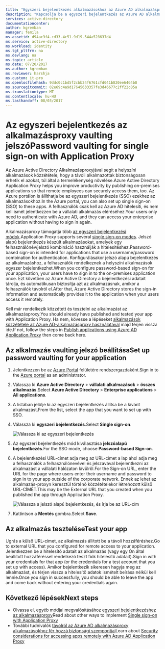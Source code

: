 ```yaml
---
title: "Egyszeri bejelentkezés alkalmazásokhoz az Azure AD alkalmazásproxy |} Microsoft Docs"
description: "Kapcsolja be a egyszeri bejelentkezés az Azure AD alkalmazásproxy az Azure-portálon a közzétett helyszíni alkalmazásokhoz."
services: active-directory
documentationcenter: 
author: kgremban
manager: femila
ms.assetid: d94ac3f4-cd33-4c51-9d19-544a528637d4
ms.service: active-directory
ms.workload: identity
ms.tgt_pltfrm: na
ms.devlang: na
ms.topic: article
ms.date: 07/20/2017
ms.author: kgremban
ms.reviewer: harshja
ms.custom: it-pro
ms.openlocfilehash: 9ddc0c1bd5f2cbb24f6761cfd041b820ee6464b8
ms.sourcegitcommit: 02e69c4a9d17645633357fe3d46677c2ff22c85a
ms.translationtype: MT
ms.contentlocale: hu-HU
ms.lasthandoff: 08/03/2017
---
```

# <a name="password-vaulting-for-single-sign-on-with-application-proxy"></a><span data-ttu-id="28863-103">Az egyszeri bejelentkezés az alkalmazásproxy vaulting jelszó</span><span class="sxs-lookup"><span data-stu-id="28863-103">Password vaulting for single sign-on with Application Proxy</span></span>

<span data-ttu-id="28863-104">Az Azure Active Directory Alkalmazásproxyjával segít a helyszíni alkalmazások közzététele, hogy a távoli alkalmazottak biztonságosan érhetik el azokat, túl által a termelékenység növelése.</span><span class="sxs-lookup"><span data-stu-id="28863-104">Azure Active Directory Application Proxy helps you improve productivity by publishing on-premises applications so that remote employees can securely access them, too.</span></span> <span data-ttu-id="28863-105">Az Azure portálon is állíthatja be az egyszeri bejelentkezés (SSO) ezekhez az alkalmazásokhoz.</span><span class="sxs-lookup"><span data-stu-id="28863-105">In the Azure portal, you can also set up single sign-on (SSO) to these apps.</span></span> <span data-ttu-id="28863-106">A felhasználók csak kell az Azure AD hitelesíti, és nem kell ismét jelentkezzen be a vállalati alkalmazás eléréséhez.</span><span class="sxs-lookup"><span data-stu-id="28863-106">Your users only need to authenticate with Azure AD, and they can access your enterprise application without having to sign in again.</span></span>

<span data-ttu-id="28863-107">Alkalmazásproxy támogatja több [az egyszeri bejelentkezési módok](application-proxy-sso-overview.md).</span><span class="sxs-lookup"><span data-stu-id="28863-107">Application Proxy supports several [single sign-on modes](application-proxy-sso-overview.md).</span></span> <span data-ttu-id="28863-108">Jelszó alapú bejelentkezés készült alkalmazásokat, amelyek egy felhasználónév/jelszó kombináció használják a hitelesítéshez.</span><span class="sxs-lookup"><span data-stu-id="28863-108">Password-based sign-on is intended for applications that use a username/password combination for authentication.</span></span> <span data-ttu-id="28863-109">Konfigurálásakor jelszó alapú bejelentkezés az alkalmazáshoz, a felhasználók rendelkeznek a helyszíni alkalmazások egyszer bejelentkezhet.</span><span class="sxs-lookup"><span data-stu-id="28863-109">When you configure password-based sign-on for your application, your users have to sign in to the on-premises application once.</span></span> <span data-ttu-id="28863-110">Ezt követően az Azure Active Directory a bejelentkezési adatait tárolja, és automatikusan biztosítja azt az alkalmazásnak, amikor a felhasználók távolról el.</span><span class="sxs-lookup"><span data-stu-id="28863-110">After that, Azure Active Directory stores the sign-in information and automatically provides it to the application when your users access it remotely.</span></span> 

<span data-ttu-id="28863-111">Kell már rendelkezik közzétett és tesztelni az alkalmazást az alkalmazásproxy.</span><span class="sxs-lookup"><span data-stu-id="28863-111">You should already have published and tested your app with Application Proxy.</span></span> <span data-ttu-id="28863-112">Ha nem, kövesse a lépéseket [alkalmazások közzététele az Azure AD-alkalmazásproxy használatával](application-proxy-publish-azure-portal.md) majd térjen vissza ide.</span><span class="sxs-lookup"><span data-stu-id="28863-112">If not, follow the steps in [Publish applications using Azure AD Application Proxy](application-proxy-publish-azure-portal.md) then come back here.</span></span> 

## <a name="set-up-password-vaulting-for-your-application"></a><span data-ttu-id="28863-113">Az alkalmazás vaulting jelszó beállítása</span><span class="sxs-lookup"><span data-stu-id="28863-113">Set up password vaulting for your application</span></span>

1. <span data-ttu-id="28863-114">Jelentkezzen be az [Azure Portal](https://portal.azure.com) felületére rendszergazdaként.</span><span class="sxs-lookup"><span data-stu-id="28863-114">Sign in to the [Azure portal](https://portal.azure.com) as an administrator.</span></span>
2. <span data-ttu-id="28863-115">Válassza ki **Azure Active Directory** > **vállalati alkalmazások** > **összes alkalmazás**.</span><span class="sxs-lookup"><span data-stu-id="28863-115">Select **Azure Active Directory** > **Enterprise applications** > **All applications**.</span></span>
3. <span data-ttu-id="28863-116">A listában jelölje ki az egyszeri bejelentkezés állítsa be a kívánt alkalmazást.</span><span class="sxs-lookup"><span data-stu-id="28863-116">From the list, select the app that you want to set up with SSO.</span></span>  
4. <span data-ttu-id="28863-117">Válassza ki **egyszeri bejelentkezés**.</span><span class="sxs-lookup"><span data-stu-id="28863-117">Select **Single sign-on**.</span></span>

   ![Válassza ki az egyszeri bejelentkezés](./media/application-proxy-sso-azure-portal/select-sso.png)

5. <span data-ttu-id="28863-119">Az egyszeri bejelentkezés mód kiválasztása **jelszóalapú bejelentkezés**.</span><span class="sxs-lookup"><span data-stu-id="28863-119">For the SSO mode, choose **Password-based Sign-on**.</span></span>
6. <span data-ttu-id="28863-120">A bejelentkezési URL-címet adja meg az URL-címet a lap ahol adja meg a felhasználók a felhasználónevével és jelszavával bejelentkezni az alkalmazást a vállalati hálózaton kívülről.</span><span class="sxs-lookup"><span data-stu-id="28863-120">For the Sign-on URL, enter the URL for the page where users enter their username and password to sign in to your app outside of the corporate network.</span></span> <span data-ttu-id="28863-121">Ennek az lehet az alkalmazás-proxyn keresztül történő közzétételekor létrehozott külső URL-CÍMÉT.</span><span class="sxs-lookup"><span data-stu-id="28863-121">This may be the External URL that you created when you published the app through Application Proxy.</span></span> 

   ![Válassza a jelszó alapú bejelentkezés, és írja be az URL-cím](./media/application-proxy-sso-azure-portal/password-sso.png)

7. <span data-ttu-id="28863-123">Kattintson a **Mentés** gombra.</span><span class="sxs-lookup"><span data-stu-id="28863-123">Select **Save**.</span></span>

<!-- Need to repro?
7. The page should tell you that a sign-in form was successfully detected at the provided URL. If it doesn't, select **Configure [your app name] Password Single Sign-on Settings** and choose **Manually detect sign-in fields**. Follow the instructions to point out where the sign-in credentials go. 
-->

## <a name="test-your-app"></a><span data-ttu-id="28863-124">Az alkalmazás tesztelése</span><span class="sxs-lookup"><span data-stu-id="28863-124">Test your app</span></span>

<span data-ttu-id="28863-125">Ugrás a külső URL-címet, az alkalmazás állított be a távoli hozzáféréshez.</span><span class="sxs-lookup"><span data-stu-id="28863-125">Go to external URL that you configured for remote access to your application.</span></span> <span data-ttu-id="28863-126">Jelentkezzen be a hitelesítő adatait az alkalmazás (vagy egy Ön által beállított hozzáféréssel rendelkező teszt fiók hitelesítő adatait).</span><span class="sxs-lookup"><span data-stu-id="28863-126">Sign in with your credentials for that app (or the credentials for a test account that you set up with access).</span></span> <span data-ttu-id="28863-127">Amikor bejelentkezik sikeresen hagyja meg az alkalmazást, és térjen vissza a hitelesítő adatok ismételt beírása nélkül kell lennie.</span><span class="sxs-lookup"><span data-stu-id="28863-127">Once you sign in successfully, you should be able to leave the app and come back without entering your credentials again.</span></span> 

## <a name="next-steps"></a><span data-ttu-id="28863-128">Következő lépések</span><span class="sxs-lookup"><span data-stu-id="28863-128">Next steps</span></span>

- <span data-ttu-id="28863-129">Olvassa el, egyéb módjai megvalósításához [egyszeri bejelentkezéshez az alkalmazásproxy](application-proxy-sso-overview.md)</span><span class="sxs-lookup"><span data-stu-id="28863-129">Read about other ways to implement [Single sign-on with Application Proxy](application-proxy-sso-overview.md)</span></span>
- <span data-ttu-id="28863-130">További tudnivalók [távolról az Azure AD alkalmazásproxy alkalmazásokhoz fér hozzá biztonsági szempontjai](application-proxy-security-considerations.md)</span><span class="sxs-lookup"><span data-stu-id="28863-130">Learn about [Security considerations for accessing apps remotely with Azure AD Application Proxy](application-proxy-security-considerations.md)</span></span>